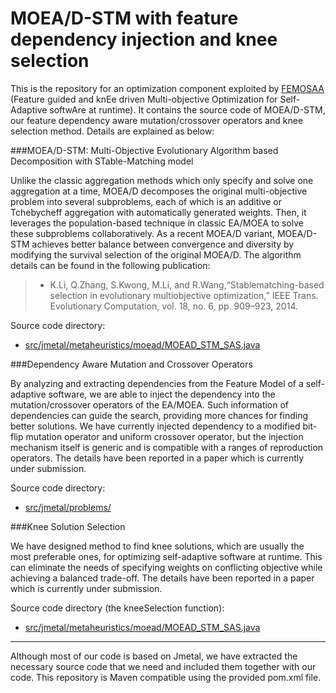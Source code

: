 # MOEA/D-STM with feature dependency injection and knee selection
This is the repository for an optimization component exploited by [FEMOSAA](https://github.com/taochen/ssase#femosaa-feature-guided-and-knee-driven-multi-objective-optimization-for-self-adaptive-software-at-runtime) (Feature guided and knEe driven Multi-objective Optimization for Self-Adaptive softwAre at runtime). It contains the source code of MOEA/D-STM, our feature dependency aware mutation/crossover operators and knee selection method. Details are explained as below:

###MOEA/D-STM: Multi-Objective Evolutionary Algorithm based Decomposition with STable-Matching model

Unlike the classic aggregation methods which only specify and solve one aggregation at a time, MOEA/D decomposes the original multi-objective problem into several subproblems, each of which is an additive or Tchebycheff aggregation with automatically generated weights. Then, it leverages the population-based technique in classic EA/MOEA to solve these subproblems collaboratively. As a recent MOEA/D variant, MOEA/D-STM achieves better balance between convergence and diversity by modifying the survival selection of the original MOEA/D. The algorithm details can be found in the following publication:

 > * K.Li, Q.Zhang, S.Kwong, M.Li, and R.Wang,“Stablematching-based selection in evolutionary multiobjective optimization,” IEEE Trans. Evolutionary Computation, vol. 18, no. 6, pp. 909–923, 2014.Source code directory:
   * [src/jmetal/metaheuristics/moead/MOEAD_STM_SAS.java](https://github.com/JerryI00/Software-Adaptive-System/blob/master/src/jmetal/metaheuristics/moead/MOEAD_STM_SAS.java)###Dependency Aware Mutation and Crossover Operators

By analyzing and extracting dependencies from the Feature Model of a self-adaptive software, we are able to inject the dependency into the mutation/crossover operators of the EA/MOEA. Such information of dependencies can guide the search, providing more chances for finding better solutions. We have currently injected dependency to a modified bit-flip mutation operator and uniform crossover operator, but the injection mechanism itself is generic and is compatible with a ranges of reproduction operators. The details have been reported in a paper which is currently under submission.

Source code directory:
   * [src/jmetal/problems/](https://github.com/JerryI00/Software-Adaptive-System/tree/master/src/jmetal/problems)

###Knee Solution Selection

We have designed method to find knee solutions, which are usually the most preferable ones, for optimizing self-adaptive software at runtime. This can eliminate the needs of specifying weights on conflicting objective while achieving a balanced trade-off.
The details have been reported in a paper which is currently under submission.

Source code directory (the kneeSelection function):
   * [src/jmetal/metaheuristics/moead/MOEAD_STM_SAS.java](https://github.com/JerryI00/Software-Adaptive-System/blob/master/src/jmetal/metaheuristics/moead/MOEAD_STM_SAS.java#L887)

- - - -

Although most of our code is based on Jmetal, we have extracted the necessary source code that we need and included them together with our code. This repository is Maven compatible using the provided pom.xml file.